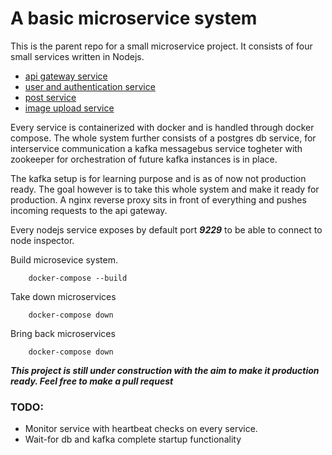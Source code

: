 # A basic microservice system

This is the parent repo for a small microservice project. It consists of four small services written in Nodejs.

- [api gateway service](https://github.com/FelipeNystrom/api-gateway)
- [user and authentication service](https://github.com/FelipeNystrom/auth-user-sevice)
- [post service](https://github.com/FelipeNystrom/post-service)
- [image upload service](https://github.com/FelipeNystrom/image-and-video-API)

Every service is containerized with docker and is handled through docker compose. The whole system further consists of a postgres db service, for interservice communication a kafka messagebus service togheter with zookeeper for orchestration of future kafka instances is in place.

The kafka setup is for learning purpose and is as of now not production ready. The goal however is to take this whole system and make it ready for production. A nginx reverse proxy sits in front of everything and pushes incoming requests to the api gateway.

Every nodejs service exposes by default port **_9229_** to be able to connect to node inspector.

Build microsevice system.

```
    docker-compose --build
```

Take down microservices

```
    docker-compose down
```

Bring back microservices

```
    docker-compose down
```

**_This project is still under construction with the aim to make it production ready. Feel free to make a pull request_**

### TODO:

- Monitor service with heartbeat checks on every service.
- Wait-for db and kafka complete startup functionality
